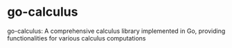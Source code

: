# go-calculus
go-calculus: A comprehensive calculus library implemented in Go, providing functionalities for various calculus computations
